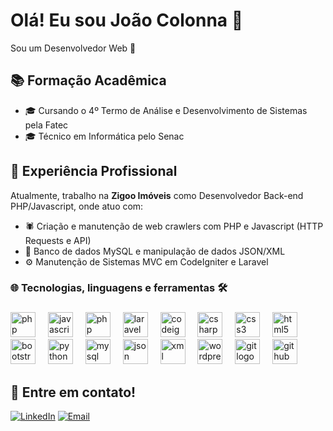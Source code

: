 # Olá! Eu sou João Colonna 👋
<!-- <a href="https://github.com/JoaoColonna">

   <img height=200 align="center" src="https://github-readme-stats.vercel.app/api/top-langs?username=JoaoColonna&layout=compact&theme=github_dark&langs_count=8&card_width=320" />
</a> -->
Sou um Desenvolvedor Web 🚀

## 📚 Formação Acadêmica

- 🎓 Cursando o 4º Termo de Análise e Desenvolvimento de Sistemas pela Fatec
- 🎓 Técnico em Informática pelo Senac

## 💼 Experiência Profissional

Atualmente, trabalho na **Zigoo Imóveis** como Desenvolvedor Back-end PHP/Javascript, onde atuo com:

- 🕷️ Criação e manutenção de web crawlers com PHP e Javascript (HTTP Requests e API)
- 💾 Banco de dados MySQL e manipulação de dados JSON/XML
- ⚙️ Manutenção de Sistemas MVC em CodeIgniter e Laravel


<h3 align="left">🌐 Tecnologias, linguagens e ferramentas 🛠</h3>

###

<div align="left">
  <img src="https://cdn.jsdelivr.net/gh/devicons/devicon/icons/php/php-original.svg" height="40" alt="php logo"  />
  <img width="12" />
  <img src="https://cdn.jsdelivr.net/gh/devicons/devicon/icons/javascript/javascript-original.svg" height="40" alt="javascript logo"  />
  <img width="12" />
  <img src="https://cdn.jsdelivr.net/gh/devicons/devicon/icons/nodejs/nodejs-original.svg" height="40" alt="php logo"  />
  <img width="12" />
  <img src="https://static.cdnlogo.com/logos/l/23/laravel.svg" height="40" alt="laravel logo"  />
  <img width="12" />
  <!-- <img src="https://cdn.jsdelivr.net/gh/devicons/devicon/icons/arduino/arduino-original.svg" height="40" alt="arduino logo"  />
  <img width="12" /> -->
  <!-- <img src="https://cdn.jsdelivr.net/gh/devicons/devicon/icons/azure/azure-original.svg" height="40" alt="azure logo"  />
  <img width="12" /> -->
  <!-- <img src="https://cdn.jsdelivr.net/gh/devicons/devicon/icons/bitbucket/bitbucket-original.svg" height="40" alt="bitbucket logo"  />
  <img width="12" /> -->
  <img src="https://cdn.jsdelivr.net/gh/devicons/devicon/icons/codeigniter/codeigniter-plain.svg" height="40" alt="codeigniter logo"  />
  <img width="12" />
  <img src="https://cdn.jsdelivr.net/gh/devicons/devicon/icons/csharp/csharp-original.svg" height="40" alt="csharp logo"  />
  <img width="12" />
  <img src="https://cdn.jsdelivr.net/gh/devicons/devicon/icons/css3/css3-original.svg" height="40" alt="css3 logo"  />
  <img width="12" />
  <img src="https://cdn.jsdelivr.net/gh/devicons/devicon/icons/html5/html5-original.svg" height="40" alt="html5 logo"  />
  <img width="12" />
   <img src="https://cdn.jsdelivr.net/gh/devicons/devicon/icons/bootstrap/bootstrap-original.svg" height="40" alt="bootstrap logo"  />
  <img width="12" />
  <img src="https://cdn.jsdelivr.net/gh/devicons/devicon/icons/python/python-original.svg" height="40" alt="python logo"  />
  <img width="12" />
  <img src="https://cdn.jsdelivr.net/gh/devicons/devicon/icons/mysql/mysql-original.svg" height="40" alt="mysql logo"  />
  <img width="12" />
   <img src="https://cdn.icon-icons.com/icons2/2699/PNG/512/json_logo_icon_168490.png" height="40" alt="json logo"  />
  <img width="12" /> 
    <img src="https://cdn.icon-icons.com/icons2/2790/PNG/512/xml_filetype_icon_177509.png" height="40" alt="xml logo"  />
  <img width="12" /> 
<!--    a  -->
  <img src="https://cdn.jsdelivr.net/gh/devicons/devicon/icons/wordpress/wordpress-original.svg" height="40" alt="wordpress logo"  />
  <img width="12" />
<!--   <img src="https://cdn.jsdelivr.net/gh/devicons/devicon/icons/apache/apache-original.svg" height="40" alt="apache logo"  />
  <img width="12" /> -->
<!--   <img src="https://cdn.jsdelivr.net/gh/devicons/devicon/icons/canva/canva-original.svg" height="40" alt="canva logo"  />
  <img width="12" /> -->
  <img src="https://cdn.jsdelivr.net/gh/devicons/devicon/icons/git/git-original.svg" height="40" alt="git logo"  />
  <img width="12" />
  <img src="https://cdn.jsdelivr.net/gh/devicons/devicon/icons/github/github-original.svg" height="40" alt="github logo"  />
  <img width="12" />
</div>

###



## 📱 Entre em contato!

[![LinkedIn](https://img.shields.io/badge/LinkedIn-%230077B5.svg?&style=for-the-badge&logo=LinkedIn&logoColor=white)](https://www.linkedin.com/in/joao-colonna/)
[![Email](https://img.shields.io/badge/Email-%230077B5.svg?style=for-the-badge&logo=microsoft-outlook&logoColor=white)](mailto:joao.colonna@outlook.com)
